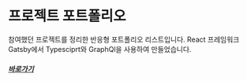 # 프로젝트 포트폴리오

참여했던 프로젝트를 정리한 반응형 포트폴리오 리스트입니다.
React 프레임워크 Gatsby에서 Typesciprt와 GraphQl을 사용하여 만들었습니다.

##### [바로가기](http://www.naver.com/)

